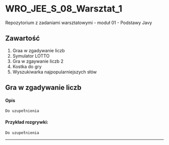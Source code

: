 # WRO_JEE_S_08_Warsztat_1
Repozytorium z zadaniami warsztatowymi - moduł 01 - Podstawy Javy

## Zawartość

1. Graa w zgadywanie liczb
2. Symulator LOTTO
3. Gra w zgaywanie liczb 2
4. Kostka do gry
5. Wyszukiwarka najpopularniejszych słów

## Gra w zgadywanie liczb

#### Opis

`Do uzupełnienia`

#### Przykład rozgrywki: 

``` text
Do uzupełnienia
```

---